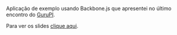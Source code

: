 Aplicação de exemplo usando Backbone.js que apresentei no último encontro do [GuruPI]("http://gurupi.org").

Para ver os slides [clique aqui]("http://samflores.github.com/MVC.js/").
